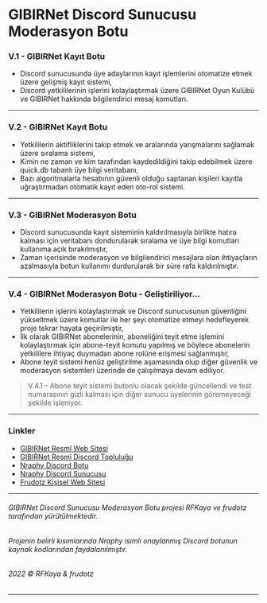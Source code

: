 # GIBIRNet Discord Sunucusu Moderasyon Botu

### V.1 - GIBIRNet Kayıt Botu

  - Discord sunucusunda üye adaylarının kayıt işlemlerini otomatize etmek üzere gelişmiş kayıt sistemi,  
  - Discord yetkililerinin işlerini kolaylaştırmak üzere GIBIRNet Oyun Kulübü ve GIBIRNet hakkında bilgilendirici mesaj komutları.

-----

### V.2 - GIBIRNet Kayıt Botu

  - Yetkililerin aktifliklerini takip etmek ve aralarında yarışmalarını sağlamak üzere sıralama sistemi,
  - Kimin ne zaman ve kim tarafından kaydedildiğini takip edebilmek üzere quick.db tabanlı üye bilgi veritabanı,
  - Bazı algoritmalarla hesabının güvenli olduğu saptanan kişileri kayıtla uğraştırmadan otomatik kayıt eden oto-rol sistemi.

-----

### V.3 - GIBIRNet Moderasyon Botu

  - Discord sunucusunda kayıt sisteminin kaldırılmasıyla birlikte hatıra kalması için veritabanı dondurularak sıralama ve üye bilgi komutları kullanıma açık bırakılmıştır,
  - Zaman içerisinde moderasyon ve bilgilendirici mesajlara olan ihtiyaçların azalmasıyla botun kullanımı durdurularak bir süre rafa kaldırılmıştır.

-----

### V.4 - GIBIRNet Moderasyon Botu - Geliştiriliyor...

  - Yetkililerin işlerini kolaylaştırmak ve Discord sunucusunun güvenliğini yükseltmek üzere komutlar ile her şeyi otomatize etmeyi hedefleyerek proje tekrar hayata geçirilmiştir,
  - İlk olarak GIBIRNet abonelerinin, aboneliğini teyit etme işlemini kolaylaştırmak için abone-teyit komutu yapılmış ve böylece abonelerin yetkililere ihtiyaç duymadan abone rolüne erişmesi sağlanmıştır,
  - Abone teyit sistemi henüz geliştirilme aşamasında olup diğer güvenlik ve moderasyon sistemleri üzerinde de çalışılmaya devam ediliyor.
  
  > V.4.1
    - Abone teyit sistemi butonlu olacak şekilde güncellendi ve test numarasının gizli kalması için diğer sunucu üyelerinin göremeyeceği şekilde işleniyor.

-----

### Linkler

  - [GIBIRNet Resmî Web Sitesi](https://gibir.net.tr/)  
  - [GIBIRNet Resmî Discord Topluluğu](https://gibir.net.tr/discord/)  
  - [Nraphy Discord Botu](https://top.gg/bot/700959962452459550)  
  - [Nraphy Discord Sunucusu](https://discord.gg/VppTU9h)  
  - [Frudotz Kişisel Web Sitesi](https://frudotz.com/)  


-----

###### GIBIRNet Discord Sunucusu Moderasyon Botu projesi RFKaya ve frudotz tarafından yürütülmektedir.
###### Projenin belirli kısımlarında Nraphy isimli onaylanmış Discord botunun kaynak kodlarından faydalanılmıştır.
###### 2022 ©️ RFKaya & frudotz

-----
